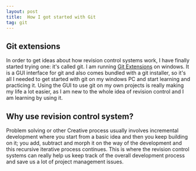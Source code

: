 ```yaml
---
layout: post
title:  How I got started with Git
tag: git
---
```

## Git extensions
In order to get ideas about how revision control systems work, I have finally started trying one: it's called git. I am running [Git Extensions](https://gitextensions.github.io/) on windows. It is a GUI interface for git and also comes bundled with a git installer, so it's all I needed to get started with git on my windows PC and start learning and practicing it. Using the GUI to use git on my own projects is really making my life a lot easier, as I am new to the whole idea of revision control and I am learning by using it.

## Why use revision control system?
Problem solving or other Creative process usually involves incremental development where you start from a basic idea and then you keep building on it; you add, subtract and morph it on the way of the development and this recursive iterative process continues. This is where the revision control systems can really help us keep track of the overall development process and save us a lot of project management issues.
